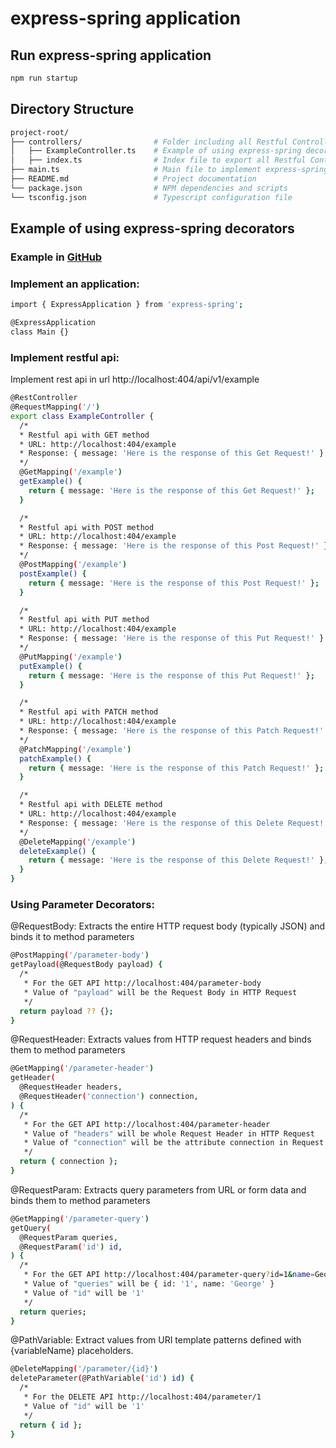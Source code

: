 # express-spring application

## Run express-spring application
```bash
npm run startup
```

## Directory Structure
  ```bash
  project-root/
  ├── controllers/                # Folder including all Restful Controllers
  │   ├── ExampleController.ts    # Example of using express-spring decorators to implement Restful API
  │   ├── index.ts                # Index file to export all Restful Controllers
  ├── main.ts                     # Main file to implement express-spring application
  ├── README.md                   # Project documentation
  └── package.json                # NPM dependencies and scripts
  └── tsconfig.json               # Typescript configuration file
  ```

## Example of using express-spring decorators
  ### Example in [GitHub](https://github.com/George19890716/express-spring-example) 

  ### Implement an application:
  ```bash
  import { ExpressApplication } from 'express-spring';

  @ExpressApplication
  class Main {}
  ```
  ### Implement restful api:
  Implement rest api in url http://localhost:404/api/v1/example
  ```bash
  @RestController
  @RequestMapping('/')
  export class ExampleController {
    /* 
    * Restful api with GET method
    * URL: http://localhost:404/example
    * Response: { message: 'Here is the response of this Get Request!' }
    */
    @GetMapping('/example') 
    getExample() {
      return { message: 'Here is the response of this Get Request!' };
    }

    /* 
    * Restful api with POST method
    * URL: http://localhost:404/example
    * Response: { message: 'Here is the response of this Post Request!' }
    */
    @PostMapping('/example')
    postExample() {
      return { message: 'Here is the response of this Post Request!' };
    }

    /* 
    * Restful api with PUT method
    * URL: http://localhost:404/example
    * Response: { message: 'Here is the response of this Put Request!' }
    */
    @PutMapping('/example')
    putExample() {
      return { message: 'Here is the response of this Put Request!' };
    }

    /* 
    * Restful api with PATCH method
    * URL: http://localhost:404/example
    * Response: { message: 'Here is the response of this Patch Request!' }
    */
    @PatchMapping('/example')
    patchExample() {
      return { message: 'Here is the response of this Patch Request!' };
    }

    /* 
    * Restful api with DELETE method
    * URL: http://localhost:404/example
    * Response: { message: 'Here is the response of this Delete Request!' }
    */
    @DeleteMapping('/example')
    deleteExample() {
      return { message: 'Here is the response of this Delete Request!' };
    }
  }
  ```

  ### Using Parameter Decorators:
  @RequestBody: Extracts the entire HTTP request body (typically JSON) and binds it to method parameters
  ```bash
  @PostMapping('/parameter-body')
  getPayload(@RequestBody payload) {
    /* 
     * For the GET API http://localhost:404/parameter-body
     * Value of "payload" will be the Request Body in HTTP Request
     */
    return payload ?? {};
  }
  ```

  @RequestHeader: Extracts values from HTTP request headers and binds them to method parameters
  ```bash
  @GetMapping('/parameter-header')
  getHeader(
    @RequestHeader headers, 
    @RequestHeader('connection') connection,
  ) {
    /* 
     * For the GET API http://localhost:404/parameter-header
     * Value of "headers" will be whole Request Header in HTTP Request
     * Value of "connection" will be the attribute connection in Request Header
     */
    return { connection };
  }
  ```

  @RequestParam: Extracts query parameters from URL or form data and binds them to method parameters
  ```bash
  @GetMapping('/parameter-query')
  getQuery(
    @RequestParam queries, 
    @RequestParam('id') id,
  ) {
    /* 
     * For the GET API http://localhost:404/parameter-query?id=1&name=George
     * Value of "queries" will be { id: '1', name: 'George' }
     * Value of "id" will be '1'
     */
    return queries;
  } 
  ```

  @PathVariable: Extract values from URI template patterns defined with {variableName} placeholders.
  ```bash
  @DeleteMapping('/parameter/{id}')
  deleteParameter(@PathVariable('id') id) {
    /* 
     * For the DELETE API http://localhost:404/parameter/1
     * Value of "id" will be '1'
     */
    return { id };
  }
  ```


